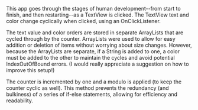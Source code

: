 This app goes through the stages of human development--from start to finish, and then restarting--as a TextView is clicked. The TextView text and color change cyclically when clicked, using an OnClickListener.

The text value and color orders are stored in separate ArrayLists that are cycled through by the counter. ArrayLists were used to allow for easy addition or deletion of items without worrying about size changes. However, because the ArrayLists are separate, if a String is added to one, a color must be added to the other to maintain the cycles and avoid potential IndexOutOfBound errors. (I would really appreciate a suggestion on how to improve this setup!)

The counter is incremented by one and a modulo is applied (to keep the counter cyclic as well). This method prevents the redundancy (and bulkiness) of a series of if-else statements, allowing for efficiency and readability.

